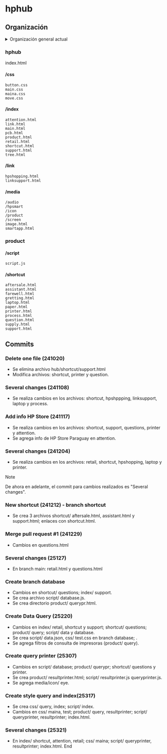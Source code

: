 # hphub

## Organización

<details>
  <summary>Organización general actual</summary>
  <b>hphub</b>
  
  /css /index /link /media /script /shortcut index.html README.md

</details>

### hphub

  index.html

####  /css
    button.css
    main.css
    maina.css
    move.css
    
####  /index
    attention.html
    link.html
    main.html
    pcb.html
    product.html
    retail.html
    shortcut.html
    support.html
    tree.html
    
####  /link
    hpshopping.html
    linksupport.html
    
####  /media
    /audio
    /hpsmart
    /icon
    /product
    /screen
    image.html
    smartapp.html

### product

    
####  /script
    script.js
    
####  /shortcut
    aftersale.html
    assistant.html
    farewell.html
    gretting.html
    laptop.html
    paper.html
    printer.html
    process.html
    question.html
    supply.html
    support.html
    

## Commits

### Delete one file (241020)
- Se elimina archivo hub/shortcut/support.html
- Modifica archivos: shortcut, printer y question.

### Several changes (241108)
- Se realiza cambios en los archivos: shortcut, hpshppping, linksupport, laptop y process.

### Add info HP Store (241117)
- Se realiza cambios en los archivos: shortcut, support, questions, printer y attention.
- Se agrega info de HP Store Paraguay en attention.

### Several changes (241204)
- Se realiza cambios en los archivos: retail, shortcut, hpshopping, laptop y printer.

> [!note]
> De ahora en adelante, el commit para cambios realizados es "Several changes".

### New shortcut (241212) - branch shortcut
- Se crea 3 archivos shortcut/ aftersale.html, assistant.html y support.html; enlaces con shortcut.html.

### Merge pull request #1 (241229)
- Cambios en questions.html

### Several changes (25127)
- En branch main: retail.html y questions.html

### Create branch database
- Cambios en shortcut/ questions; index/ support.
- Se crea archivo script/ database.js.
- Se crea directorio product/ querypr.html.

### Create Data Query (25220)
- Cambios en index/ retail, shortcut y support; shortcut/ questions; product/ query; script/ data y database.
- Se crea script/ data.json, css/ test.css en branch database; .
- Se agrega filtros de consulta de impresoras (product/ query).

### Create query printer (25307)
- Cambios en script/ database; product/ querypr; shortcut/ questions y printer.
- Se crea product/ resultprinter.html; script/ resultprinter.js queryprinter.js.
- Se agrega media/icon/ eye.

### Create style query and index(25317)
- Se crea css/ query, index; script/ index.
- Cambios en css/ maina, test; product/ query, resultprinter; script/ queryprinter, resultprinter; index.html.

### Several changes (25321)
- En index/ shortcut, attention, retail; css/ maina; script/ queryprinter, resultprinter; index.html.
End